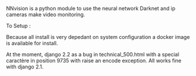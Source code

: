 NNvision is a python module to use the neural network Darknet and ip cameras make video monitoring.

To Setup : 

Because all install is very depedant on system configuration a docker image is available for install.

At the moment, django 2.2 as a bug in technical_500.html with a special caractère in position 9735 with raise an encode exception. All works fine with django 2.1.

